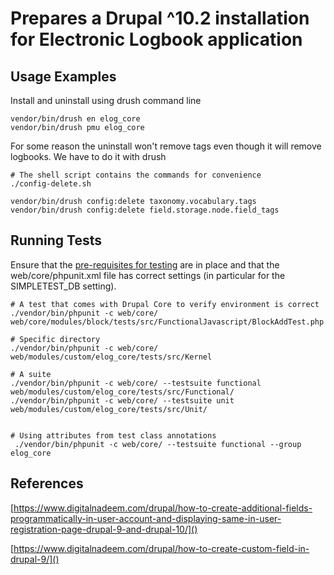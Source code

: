 # Prepares a Drupal ^10.2 installation for Electronic Logbook application

## Usage Examples

Install and uninstall using drush command line
```
vendor/bin/drush en elog_core
vendor/bin/drush pmu elog_core
```

For some reason the uninstall won't remove tags even though it will remove logbooks.
We have to do it with drush
```shell
# The shell script contains the commands for convenience
./config-delete.sh

vendor/bin/drush config:delete taxonomy.vocabulary.tags
vendor/bin/drush config:delete field.storage.node.field_tags
```

## Running Tests

Ensure that the [pre-requisites for testing](https://drupalize.me/tutorial/configure-your-environment-run-tests?p=3245) are in place
and that the web/core/phpunit.xml file has correct settings (in particular for the SIMPLETEST_DB setting).

```shell
# A test that comes with Drupal Core to verify environment is correct
./vendor/bin/phpunit -c web/core/ web/core/modules/block/tests/src/FunctionalJavascript/BlockAddTest.php

# Specific directory
./vendor/bin/phpunit -c web/core/ web/modules/custom/elog_core/tests/src/Kernel

# A suite
./vendor/bin/phpunit -c web/core/ --testsuite functional web/modules/custom/elog_core/tests/src/Functional/
./vendor/bin/phpunit -c web/core/ --testsuite unit web/modules/custom/elog_core/tests/src/Unit/


# Using attributes from test class annotations
 ./vendor/bin/phpunit -c web/core/ --testsuite functional --group elog_core

```

## References

[https://www.digitalnadeem.com/drupal/how-to-create-additional-fields-programmatically-in-user-account-and-displaying-same-in-user-registration-page-drupal-9-and-drupal-10/]()

[https://www.digitalnadeem.com/drupal/how-to-create-custom-field-in-drupal-9/]()
